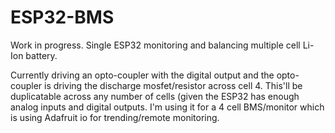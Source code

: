 # ESP32-BMS
Work in progress.  Single ESP32 monitoring and balancing multiple cell Li-Ion battery.

Currently driving an opto-coupler with the digital output and the opto-coupler is driving the discharge mosfet/resistor across cell 4. This'll be duplicatable
across any number of cells (given the ESP32 has enough analog inputs and digital outputs. I'm using it for a 4 cell BMS/monitor which is using Adafruit io for
trending/remote monitoring.
